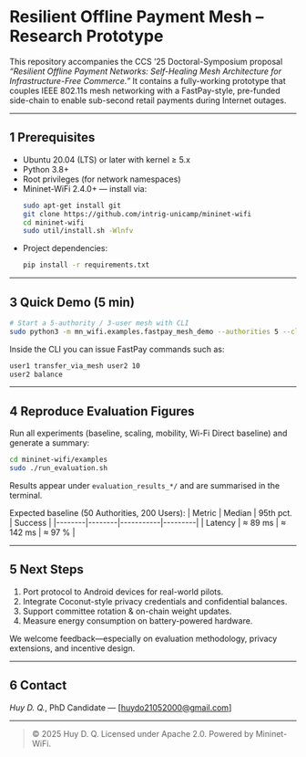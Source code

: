 # Resilient Offline Payment Mesh – Research Prototype

This repository accompanies the CCS ’25 Doctoral-Symposium proposal *“Resilient Offline Payment Networks: Self-Healing Mesh Architecture for Infrastructure-Free Commerce.”*  It contains a fully-working prototype that couples IEEE 802.11s mesh networking with a FastPay-style, pre-funded side-chain to enable sub-second retail payments during Internet outages.

---



## 1  Prerequisites

* Ubuntu 20.04 (LTS) or later with kernel ≥ 5.x
* Python 3.8+
* Root privileges (for network namespaces)
* Mininet-WiFi 2.4.0+ — install via:
  ```bash
  sudo apt-get install git
  git clone https://github.com/intrig-unicamp/mininet-wifi
  cd mininet-wifi
  sudo util/install.sh -Wlnfv
  ```
* Project dependencies:
  ```bash
  pip install -r requirements.txt
  ```

---

## 3  Quick Demo (5 min)

```bash
# Start a 5-authority / 3-user mesh with CLI
sudo python3 -m mn_wifi.examples.fastpay_mesh_demo --authorities 5 --clients 3
```
Inside the CLI you can issue FastPay commands such as:
```bash
user1 transfer_via_mesh user2 10
user2 balance
```

---

## 4  Reproduce Evaluation Figures

Run all experiments (baseline, scaling, mobility, Wi-Fi Direct baseline) and generate a summary:
```bash
cd mininet-wifi/examples
sudo ./run_evaluation.sh
```
Results appear under `evaluation_results_*/` and are summarised in the terminal.

Expected baseline (50 Authorities, 200 Users):
| Metric | Median | 95th pct. | Success |
|--------|--------|-----------|---------|
| Latency | ≈ 89 ms | ≈ 142 ms | ≈ 97 % |

---

## 5  Next Steps

1. Port protocol to Android devices for real-world pilots.
2. Integrate Coconut-style privacy credentials and confidential balances.
3. Support committee rotation & on-chain weight updates.
4. Measure energy consumption on battery-powered hardware.

We welcome feedback—especially on evaluation methodology, privacy extensions, and incentive design.

---

## 6  Contact

*Huy D. Q.*, PhD Candidate — [huydo21052000@gmail.com]

---

> © 2025 Huy D. Q.  Licensed under Apache 2.0.  Powered by Mininet-WiFi. 